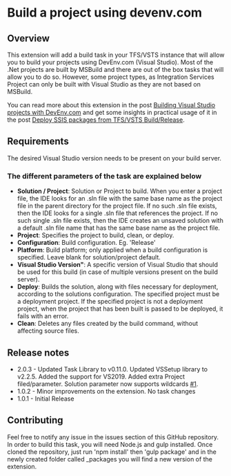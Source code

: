 # Build a project using devenv.com

## Overview

This extension will add a build task in your TFS/VSTS instance that will allow you to build your projects using DevEnv.com (Visual Studio). Most of the .Net projects are built by MSBuild and there are out of the box tasks that will allow you to do so. However, some project types, as Integration Services Project can only be built with Visual Studio as they are not based on MSBuild.

You can read more about this extension in the post [Building Visual Studio projects with DevEnv.com](http://blog.majcica.com/2019/05/30/building-visual-studio-projects-with-devenv-com/) and get some insights in practical usage of it in the post [Deploy SSIS packages from TFS/VSTS Build/Release](http://blog.majcica.com/2018/04/25/deploy-ssis-packages-from-tfs-vsts-build-release/).

## Requirements

The desired Visual Studio version needs to be present on your build server.

### The different parameters of the task are explained below

* **Solution / Project**: Solution or Project to build. When you enter a project file, the IDE looks for an .sln file with the same base name as the project file in the parent directory for the project file. If no such .sln file exists, then the IDE looks for a single .sln file that references the project. If no such single .sln file exists, then the IDE creates an unsaved solution with a default .sln file name that has the same base name as the project file.
* **Project**: Specifies the project to build, clean, or deploy.
* **Configuration**: Build configuration. Eg. 'Release'
* **Platform**: Build platform; only applied when a build configuration is specified. Leave blank for solution/project default.
* **Visual Studio Version"**: A specific version of Visual Studio that should be used for this build (in case of multiple versions present on the build server).
* **Deploy**: Builds the solution, along with files necessary for deployment, according to the solutions configuration. The specified project must be a deployment project. If the specified project is not a deployment project, when the project that has been built is passed to be deployed, it fails with an error.
* **Clean**: Deletes any files created by the build command, without affecting source files.

## Release notes

* 2.0.3 - Updated Task Library to v0.11.0. Updated VSSetup library to v2.2.5. Added the support for VS2019. Added extra Project filed/parameter. Solution parameter now supports wildcards [#1](https://github.com/mmajcica/DevEnvBuild/issues/1).
* 1.0.2 - Minor improvements on the extension. No task changes
* 1.0.1 - Initial Release

## Contributing

Feel free to notify any issue in the issues section of this GitHub repository. In order to build this task, you will need Node.js and gulp installed. Once cloned the repository, just run 'npm install' then 'gulp package' and in the newly created folder called _packages you will find a new version of the extension.